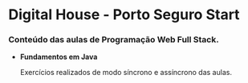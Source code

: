 # Digital House - Porto Seguro Start
### Conteúdo das aulas de Programação Web Full Stack.

*  **Fundamentos em Java** 

	Exercícios realizados de modo síncrono e assíncrono das aulas.
